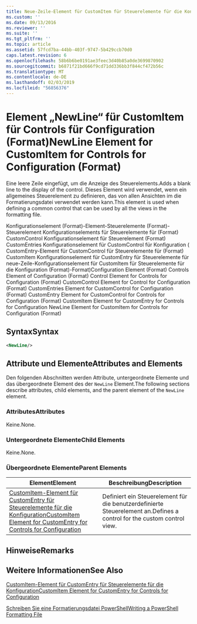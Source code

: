 ```yaml
---
title: Neue-Zeile-Element für CustomItem für Steuerelemente für die Konfiguration (Format) | Microsoft-Dokumentation
ms.custom: ''
ms.date: 09/13/2016
ms.reviewer: ''
ms.suite: ''
ms.tgt_pltfrm: ''
ms.topic: article
ms.assetid: 57fcd7ba-44bb-403f-9747-5b429ccb70d0
caps.latest.revision: 6
ms.openlocfilehash: 58b6b6be0191ae3feec3d40b85a0de3699870902
ms.sourcegitcommit: b6871f21bd666f9cd71dd336bb3f844cf472b56c
ms.translationtype: MT
ms.contentlocale: de-DE
ms.lasthandoff: 02/03/2019
ms.locfileid: "56856376"
---
```

# <a name="newline-element-for-customitem-for-controls-for-configuration-format"></a><span data-ttu-id="9abbd-102">Element „NewLine“ für CustomItem für Controls für Configuration (Format)</span><span class="sxs-lookup"><span data-stu-id="9abbd-102">NewLine Element for CustomItem for Controls for Configuration (Format)</span></span>

<span data-ttu-id="9abbd-103">Eine leere Zeile eingefügt, um die Anzeige des Steuerelements.</span><span class="sxs-lookup"><span data-stu-id="9abbd-103">Adds a blank line to the display of the control.</span></span> <span data-ttu-id="9abbd-104">Dieses Element wird verwendet, wenn ein allgemeines Steuerelement zu definieren, das von allen Ansichten im die Formatierungsdatei verwendet werden kann.</span><span class="sxs-lookup"><span data-stu-id="9abbd-104">This element is used when defining a common control that can be used by all the views in the formatting file.</span></span>

<span data-ttu-id="9abbd-105">Konfigurationselement (Format)-Element-Steuerelemente (Format)-Steuerelement Konfigurationselements für Steuerelemente für (Format) CustomControl Konfigurationselement für Steuerelement (Format) CustomEntries Konfigurationselement für CustomControl für Konfiguration ( CustomEntry-Element für CustomControl für Steuerelemente für (Format) CustomItem Konfigurationselement für CustomEntry für Steuerelemente für neue-Zeile-Konfigurationselement für CustomItem für Steuerelemente für die Konfiguration (Format)-Format)</span><span class="sxs-lookup"><span data-stu-id="9abbd-105">Configuration Element (Format) Controls Element of Configuration (Format) Control Element for Controls for Configuration (Format) CustomControl Element for Control for Configuration (Format) CustomEntries Element for CustomControl for Configuration (Format) CustomEntry Element for CustomControl for Controls for Configuration (Format) CustomItem Element for CustomEntry for Controls for Configuration NewLine Element for CustomItem for Controls for Configuration (Format)</span></span>

## <a name="syntax"></a><span data-ttu-id="9abbd-106">Syntax</span><span class="sxs-lookup"><span data-stu-id="9abbd-106">Syntax</span></span>

```xml
<NewLine/>
```

## <a name="attributes-and-elements"></a><span data-ttu-id="9abbd-107">Attribute und Elemente</span><span class="sxs-lookup"><span data-stu-id="9abbd-107">Attributes and Elements</span></span>

<span data-ttu-id="9abbd-108">Den folgenden Abschnitten werden Attribute, untergeordnete Elemente und das übergeordnete Element des der `NewLine` Element.</span><span class="sxs-lookup"><span data-stu-id="9abbd-108">The following sections describe attributes, child elements, and the parent element of the `NewLine` element.</span></span>

### <a name="attributes"></a><span data-ttu-id="9abbd-109">Attributes</span><span class="sxs-lookup"><span data-stu-id="9abbd-109">Attributes</span></span>

<span data-ttu-id="9abbd-110">Keine.</span><span class="sxs-lookup"><span data-stu-id="9abbd-110">None.</span></span>

### <a name="child-elements"></a><span data-ttu-id="9abbd-111">Untergeordnete Elemente</span><span class="sxs-lookup"><span data-stu-id="9abbd-111">Child Elements</span></span>

<span data-ttu-id="9abbd-112">Keine.</span><span class="sxs-lookup"><span data-stu-id="9abbd-112">None.</span></span>

### <a name="parent-elements"></a><span data-ttu-id="9abbd-113">Übergeordnete Elemente</span><span class="sxs-lookup"><span data-stu-id="9abbd-113">Parent Elements</span></span>

|<span data-ttu-id="9abbd-114">Element</span><span class="sxs-lookup"><span data-stu-id="9abbd-114">Element</span></span>|<span data-ttu-id="9abbd-115">Beschreibung</span><span class="sxs-lookup"><span data-stu-id="9abbd-115">Description</span></span>|
|-------------|-----------------|
|[<span data-ttu-id="9abbd-116">CustomItem-Element für CustomEntry für Steuerelemente für die Konfiguration</span><span class="sxs-lookup"><span data-stu-id="9abbd-116">CustomItem Element for CustomEntry for Controls for Configuration</span></span>](./customitem-element-for-customentry-for-controls-for-configuration-format.md)|<span data-ttu-id="9abbd-117">Definiert ein Steuerelement für die benutzerdefinierte Steuerelement an.</span><span class="sxs-lookup"><span data-stu-id="9abbd-117">Defines a control for the custom control view.</span></span>|

## <a name="remarks"></a><span data-ttu-id="9abbd-118">Hinweise</span><span class="sxs-lookup"><span data-stu-id="9abbd-118">Remarks</span></span>

## <a name="see-also"></a><span data-ttu-id="9abbd-119">Weitere Informationen</span><span class="sxs-lookup"><span data-stu-id="9abbd-119">See Also</span></span>

[<span data-ttu-id="9abbd-120">CustomItem-Element für CustomEntry für Steuerelemente für die Konfiguration</span><span class="sxs-lookup"><span data-stu-id="9abbd-120">CustomItem Element for CustomEntry for Controls for Configuration</span></span>](./customitem-element-for-customentry-for-controls-for-configuration-format.md)

[<span data-ttu-id="9abbd-121">Schreiben Sie eine Formatierungsdatei PowerShell</span><span class="sxs-lookup"><span data-stu-id="9abbd-121">Writing a PowerShell Formatting File</span></span>](./writing-a-powershell-formatting-file.md)
